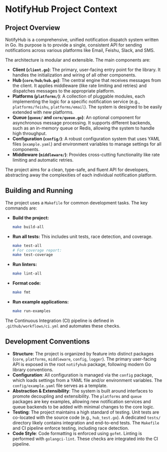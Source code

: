 # NotifyHub Project Context

## Project Overview

NotifyHub is a comprehensive, unified notification dispatch system written in Go. Its purpose is to provide a single, consistent API for sending notifications across various platforms like Email, Feishu, Slack, and SMS.

The architecture is modular and extensible. The main components are:
- **Client (`client.go`)**: The primary, user-facing entry point for the library. It handles the initialization and wiring of all other components.
- **Hub (`core/hub/hub.go`)**: The central engine that receives messages from the client. It applies middleware (like rate limiting and retries) and dispatches messages to the appropriate platform.
- **Platforms (`platforms/`)**: A collection of pluggable modules, each implementing the logic for a specific notification service (e.g., `platforms/feishu`, `platforms/email`). The system is designed to be easily extended with new platforms.
- **Queue (`queue/` and `core/queue.go`)**: An optional component for asynchronous message processing. It supports different backends, such as an in-memory queue or Redis, allowing the system to handle high throughput.
- **Configuration (`config/`)**: A robust configuration system that uses YAML files (`example.yaml`) and environment variables to manage settings for all components.
- **Middleware (`middleware/`)**: Provides cross-cutting functionality like rate limiting and automatic retries.

The project aims for a clean, type-safe, and fluent API for developers, abstracting away the complexities of each individual notification platform.

## Building and Running

The project uses a `Makefile` for common development tasks. The key commands are:

- **Build the project:**
  ```bash
  make build-all
  ```

- **Run all tests:** This includes unit tests, race detection, and coverage.
  ```bash
  make test-all
  # For coverage report:
  make test-coverage
  ```

- **Run linters:**
  ```bash
  make lint-all
  ```

- **Format code:**
  ```bash
  make fmt
  ```

- **Run example applications:**
  ```bash
  make run-examples
  ```

The Continuous Integration (CI) pipeline is defined in `.github/workflows/ci.yml` and automates these checks.

## Development Conventions

- **Structure**: The project is organized by feature into distinct packages (`core`, `platforms`, `middleware`, `config`, `logger`). The primary user-facing API is exposed in the root `notifyhub` package, following modern Go library conventions.
- **Configuration**: All configuration is managed via the `config` package, which loads settings from a YAML file and/or environment variables. The `config/example.yaml` file serves as a template.
- **Abstraction & Extensibility**: The system is built around interfaces to promote decoupling and extensibility. The `platforms` and `queue` packages are key examples, allowing new notification services and queue backends to be added with minimal changes to the core logic.
- **Testing**: The project maintains a high standard of testing. Unit tests are co-located with the source code (e.g., `hub_test.go`). A dedicated `tests/` directory likely contains integration and end-to-end tests. The `Makefile` and CI pipeline enforce testing, including race detection.
- **Code Style**: Code formatting is enforced using `gofmt`. Linting is performed with `golangci-lint`. These checks are integrated into the CI pipeline.
